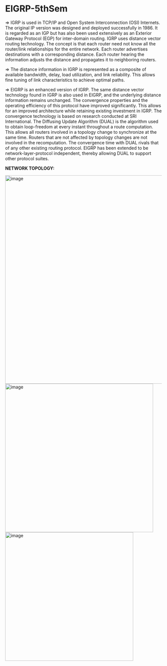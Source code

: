 # EIGRP-5thSem

=> IGRP is used in TCP/IP and Open System Interconnection (OSI) Internets. The original IP version was designed and deployed successfully in 1986. It is regarded as an IGP but has also been used extensively as an Exterior Gateway Protocol (EGP) for inter-domain routing. IGRP uses distance vector routing technology. The concept is that each router need not know all the router/link relationships for the entire network. Each router advertises destinations with a corresponding distance. Each router hearing the information adjusts the distance and propagates it to neighboring routers.

=> The distance information in IGRP is represented as a composite of available bandwidth, delay, load utilization, and link reliability. This allows fine tuning of link characteristics to achieve optimal paths.

=> EIGRP is an enhanced version of IGRP. The same distance vector technology found in IGRP is also used in EIGRP, and the underlying distance information remains unchanged. The convergence properties and the operating efficiency of this protocol have improved significantly. This allows for an improved architecture while retaining existing investment in IGRP. The convergence technology is based on research conducted at SRI International. The Diffusing Update Algorithm (DUAL) is the algorithm used to obtain loop-freedom at every instant throughout a route computation. This allows all routers involved in a topology change to synchronize at the same time. Routers that are not affected by topology changes are not involved in the recomputation. The convergence time with DUAL rivals that of any other existing routing protocol. EIGRP has been extended to be network-layer-protocol independent, thereby allowing DUAL to support other protocol suites.

**NETWORK TOPOLOGY:**

<img width="668" alt="image" src="https://github.com/Kalirajm01/EIGRP-5thSem/assets/92640470/b30d36c7-a815-4c6a-9d5b-77918834ca01">

<img width="476" alt="image" src="https://github.com/Kalirajm01/EIGRP-5thSem/assets/92640470/838305e7-7203-4627-9d6b-4e48abdff47e">
<img width="412" alt="image" src="https://github.com/Kalirajm01/EIGRP-5thSem/assets/92640470/d113511c-be81-4388-b50a-b681cb360970">
